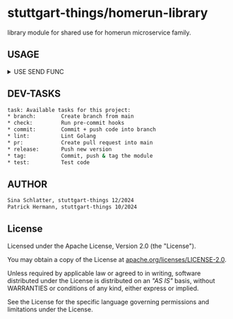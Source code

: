 # stuttgart-things/homerun-library

library module for shared use for homerun microservice family.

## USAGE

<details><summary>USE SEND FUNC</summary>

```go
package main

import (
	"fmt"
	"time"
	homerun "github.com/stuttgart-things/homerun-library"
)

var (
	destination = "https://homerun.homerun-dev.example.com/generic"
	token       = ""
	insecure    = true
	dt          = time.Now()
)

func main() {

	// CREATE THE MESSAGE STRUCTURE
	messageBody := homerun.Message{
		Title:           "Test",
		Message:         "Test message",
		Severity:        "INFO",
		Author:          "elvis",
		Timestamp:       dt.Format("01-02-2006 15:04:05"),
		System:          "golang",
		Tags:            "golang,tests",
		AssigneeAddress: "",
		AssigneeName:    "",
		Artifacts:       "",
		Url:             "",
	}

	// RENDER THE MESSAGE BODY
	rendered := homerun.RenderBody(homerun.HomeRunBodyData, messageBody)
	fmt.Println(rendered)

	// SEND THE MESSAGE
	answer, resp := homerun.SendToHomerun(destination, token, []byte(rendered), insecure)

	// PRINT THE ANSWER
	fmt.Println("ANSWER STATUS: ", resp.Status)
	fmt.Println("ANSWER BODY: ", string(answer))
}
```

</details>

## DEV-TASKS

```bash
task: Available tasks for this project:
* branch:        Create branch from main
* check:         Run pre-commit hooks
* commit:        Commit + push code into branch
* lint:          Lint Golang
* pr:            Create pull request into main
* release:       Push new version
* tag:           Commit, push & tag the module
* test:          Test code
```

## AUTHOR

```bash
Sina Schlatter, stuttgart-things 12/2024
Patrick Hermann, stuttgart-things 10/2024
```

## License

Licensed under the Apache License, Version 2.0 (the "License").

You may obtain a copy of the License at [apache.org/licenses/LICENSE-2.0](http://www.apache.org/licenses/LICENSE-2.0).

Unless required by applicable law or agreed to in writing, software distributed under the License is distributed on an _"AS IS"_ basis, without WARRANTIES or conditions of any kind, either express or implied.

See the License for the specific language governing permissions and limitations under the License.
